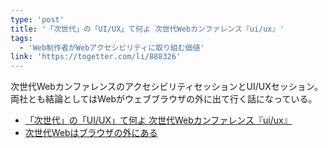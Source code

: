 ```yaml
---
type: 'post'
title: '「次世代」の「UI/UX」て何よ 次世代Webカンファレンス『ui/ux』'
tags:
  - 'Web制作者がWebアクセシビリティに取り組む価値'
link: 'https://togetter.com/li/888326'
---
```

次世代WebカンファレンスのアクセシビリティセッションとUI/UXセッション。両社とも結論としてはWebがウェブブラウザの外に出て行く話になっている。

- [「次世代」の「UI/UX」て何よ 次世代Webカンファレンス『ui/ux』](https://togetter.com/li/888326)
- [次世代Webはブラウザの外にある](http://yasuhisa.com/could/article/nextwebconf-2015/)
